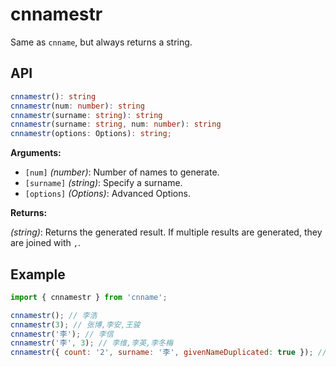 # cnnamestr

Same as `cnname`, but always returns a string.

## API

```ts
cnnamestr(): string
cnnamestr(num: number): string
cnnamestr(surname: string): string
cnnamestr(surname: string, num: number): string
cnnamestr(options: Options): string;
```

**Arguments:**

- `[num]` _(number)_: Number of names to generate.
- `[surname]` _(string)_: Specify a surname.
- `[options]` _(Options)_: Advanced Options.

**Returns:**

_(string)_: Returns the generated result. If multiple results are generated, they are joined with `,`.

## Example

```js
import { cnnamestr } from 'cnname';

cnnamestr(); // 李浩
cnnamestr(3); // 张博,李安,王骏
cnnamestr('李'); // 李信
cnnamestr('李', 3); // 李维,李英,李冬梅
cnnamestr({ count: '2', surname: '李', givenNameDuplicated: true }); // 李亦亦,李凡凡
```
